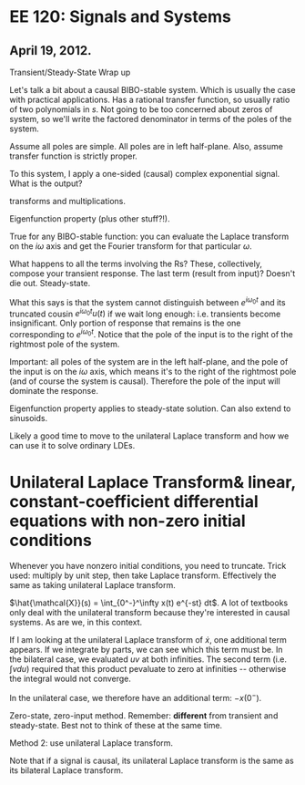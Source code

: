 EE 120: Signals and Systems
===========================
April 19, 2012.
---------------
Transient/Steady-State Wrap up

Let's talk a bit about a causal BIBO-stable system. Which is usually the
case with practical applications. Has a rational transfer function, so
usually ratio of two polynomials in $s$. Not going to be too concerned
about zeros of system, so we'll write the factored denominator in terms of
the poles of the system.

Assume all poles are simple. All poles are in left half-plane. Also, assume
transfer function is strictly proper.

To this system, I apply a one-sided (causal) complex exponential
signal. What is the output?

transforms and multiplications.

Eigenfunction property (plus other stuff?!).

True for any BIBO-stable function: you can evaluate the Laplace transform
on the $i\omega$ axis and get the Fourier transform for that particular
$\omega$.

What happens to all the terms involving the Rs? These, collectively,
compose your transient response. The last term (result from input)? Doesn't
die out. Steady-state.

What this says is that the system cannot distinguish between $e^{i\omega_0
t}$ and its truncated cousin $e^{i\omega_0 t}u(t)$ if we wait long enough:
i.e. transients become insignificant. Only portion of response that remains
is the one corresponding to $e^{i\omega_0 t}$. Notice that the pole of the
input is to the right of the rightmost pole of the system.

Important: all poles of the system are in the left half-plane, and the pole
of the input is on the $i\omega$ axis, which means it's to the right of the
rightmost pole (and of course the system is causal). Therefore the pole of
the input will dominate the response.

Eigenfunction property applies to steady-state solution. Can also extend to
sinusoids.

Likely a good time to move to the unilateral Laplace transform and how we
can use it to solve ordinary LDEs.

Unilateral Laplace Transform& linear, constant-coefficient differential equations with non-zero initial conditions
==================================================================================================================
Whenever you have nonzero initial conditions, you need to truncate. Trick
used: multiply by unit step, then take Laplace transform. Effectively the
same as taking unilateral Laplace transform.

$\hat{\mathcal{X}}(s) = \int_{0^-}^\infty x(t) e^{-st} dt$. A lot of
textbooks only deal with the unilateral transform because they're
interested in causal systems. As are we, in this context.

If I am looking at the unilateral Laplace transform of $\dot{x}$, one
additional term appears. If we integrate by parts, we can see which this
term must be. In the bilateral case, we evaluated $uv$ at both
infinities. The second term (i.e. $\int vdu$) required that this product
pevaluate to zero at infinities -- otherwise the integral would not
converge.

In the unilateral case, we therefore have an additional term: $-x(0^-)$.

Zero-state, zero-input method. Remember: **different** from transient and
steady-state. Best not to think of these at the same time.

Method 2: use unilateral Laplace transform.

Note that if a signal is causal, its unilateral Laplace transform is the
same as its bilateral Laplace transform.
